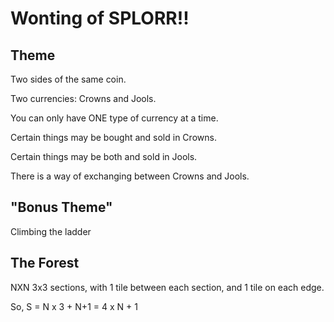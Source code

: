 # Wonting of SPLORR!!

## Theme

Two sides of the same coin.

Two currencies: Crowns and Jools.

You can only have ONE type of currency at a time.

Certain things may be bought and sold in Crowns.

Certain things may be both and sold in Jools.

There is a way of exchanging between Crowns and Jools.



## "Bonus Theme"

Climbing the ladder

## The Forest

NXN 3x3 sections, with 1 tile between each section, and 1 tile on each edge.

So, S =  N x 3 + N+1 = 4 x N + 1



